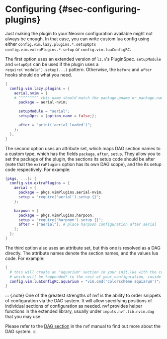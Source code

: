 # Configuring {#sec-configuring-plugins}

Just making the plugin to your Neovim configuration available might not always
be enough. In that case, you can write custom lua config using either
`config.vim.lazy.plugins.*.setupOpts` `config.vim.extraPlugins.*.setup` or
`config.vim.luaConfigRC`.

The first option uses an extended version of `lz.n`'s PluginSpec. `setupModule`
and `setupOpt` can be used if the plugin uses a `require('module').setup(...)`
pattern. Otherwise, the `before` and `after` hooks should do what you need.

```nix
{
  config.vim.lazy.plugins = {
    aerial.nvim = {
    # ^^^^^^^^^ this name should match the package.pname or package.name
      package = aerial-nvim;

      setupModule = "aerial";
      setupOpts = {option_name = false;};

      after = "print('aerial loaded')";
    };
  };
}
```

The second option uses an attribute set, which maps DAG section names to a
custom type, which has the fields `package`, `after`, `setup`. They allow you to
set the package of the plugin, the sections its setup code should be after (note
that the `extraPlugins` option has its own DAG scope), and the its setup code
respectively. For example:

```nix
{pkgs, ...}: {
  config.vim.extraPlugins = {
    aerial = {
      package = pkgs.vimPlugins.aerial-nvim;
      setup = "require('aerial').setup {}";
    };

    harpoon = {
      package = pkgs.vimPlugins.harpoon;
      setup = "require('harpoon').setup {}";
      after = ["aerial"]; # place harpoon configuration after aerial
    };
  };
}
```

The third option also uses an attribute set, but this one is resolved as a DAG
directly. The attribute names denote the section names, and the values lua code.
For example:

```nix
{
  # this will create an "aquarium" section in your init.lua with the contents of your custom config
  # which will be *appended* to the rest of your configuration, inside your init.vim
  config.vim.luaConfigRC.aquarium = "vim.cmd('colorscheme aquiarum')";
}
```

<!-- deno-fmt-ignore-start -->

::: {.note}
One of the greatest strengths of nvf is the ability to order
snippets of configuration via the DAG system. It will allow specifying positions
of individual sections of configuration as needed. nvf provides helper functions
in the extended library, usually under `inputs.nvf.lib.nvim.dag` that you may
use.

Please refer to the [DAG section](#ch-dag-entries) in the nvf manual
to find out more about the DAG system.
:::

<!-- deno-fmt-ignore-end -->
